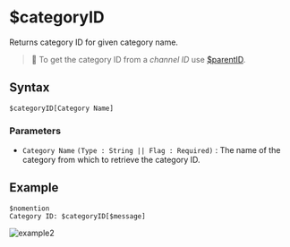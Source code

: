 # $categoryID
Returns category ID for given category name.

> 📌 To get the category ID from a *channel ID* use [$parentID](./parentID.md).

## Syntax
```
$categoryID[Category Name]
```

### Parameters
- `Category Name` `(Type : String || Flag : Required)` : The name of the category from which to retrieve the category ID.

## Example
```
$nomention
Category ID: $categoryID[$message]
```
![example2](https://user-images.githubusercontent.com/94063167/198906454-b8ba28dd-909c-4411-b726-863ec5ceb146.png)
